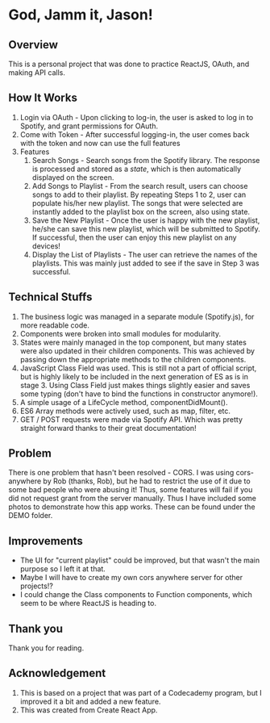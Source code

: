 # God, Jamm it, Jason!
## Overview
This is a personal project that was done to practice ReactJS, OAuth, and making API calls.

## How It Works
1. Login via OAuth - Upon clicking to log-in, the user is asked to log in to Spotify, and grant permissions for OAuth.
2. Come with Token - After successful logging-in, the user comes back with the token and now can use the full features
3. Features
   1. Search Songs - Search songs from the Spotify library. The response is processed and stored as a *state*, which is then automatically displayed on the screen.
   2. Add Songs to Playlist - From the search result, users can choose songs to add to their playlist. By repeating Steps 1 to 2, user can populate his/her new playlist. The songs that were selected are instantly added to the playlist box on the screen, also using state.
   3. Save the New Playlist - Once the user is happy with the new playlist, he/she can save this new playlist, which will be submitted to Spotify. If successful, then the user can enjoy this new playlist on any devices!
   4. Display the List of Playlists - The user can retrieve the names of the playlists. This was mainly just added to see if the save in Step 3 was successful.

## Technical Stuffs
1. The business logic was managed in a separate module (Spotify.js), for more readable code.
2. Components were broken into small modules for modularity.
3. States were mainly managed in the top component, but many states were also updated in their children components. This was achieved by passing down the appropriate methods to the children components.
4. JavaScript Class Field was used. This is still not a part of official script, but is highly likely to be included in the next generation of ES as is in stage 3. Using Class Field just makes things slightly easier and saves some typing (don't have to bind the functions in constructor anymore!).
5. A simple usage of a LifeCycle method, componentDidMount().
6. ES6 Array methods were actively used, such as map, filter, etc.
7. GET / POST requests were made via Spotify API. Which was pretty straight forward thanks to their great documentation!

## Problem
There is one problem that hasn't been resolved - CORS. I was using cors-anywhere by Rob (thanks, Rob), but he had to restrict the use of it due to some bad people who were abusing it! Thus, some features will fail if you did not request grant from the server manually. Thus I have included some photos to demonstrate how this app works. These can be found under the DEMO folder.

## Improvements
- The UI for "current playlist" could be improved, but that wasn't the main purpose so I left it at that.
- Maybe I will have to create my own cors anywhere server for other projects!?
- I could change the Class components to Function components, which seem to be where ReactJS is heading to.

## Thank you
Thank you for reading.

## Acknowledgement
1. This is based on a project that was part of a Codecademy program, but I improved it a bit and added a new feature.
2. This was created from Create React App.
